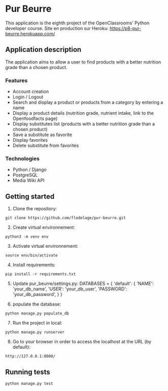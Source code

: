 # Pur Beurre
This application is the eighth project of the OpenClassrooms' Python developer course.
Site en production sur Heroku: https://p8-pur-beurre.herokuapp.com/

## Application description
The application aims to allow a user to find products with a better nutrition grade than a chosen product.

### Features
* Account creation
* Login / Logout
* Search and display a product or products from a category by entering a name
* Display a product details (nutrition grade, nutrient intake, link to the Openfoodfacts page)
* Display substitutes list (products with a better nutrition grade than a chosen product)
* Save a substitute as favorite
* Display favorites
* Delete substitute from favorites

### Technologies
* Python / Django
* PostgreSQL
* Media Wiki API

## Getting started
1. Clone the repository:
```
git clone https://github.com/flodelage/pur-beurre.git
```

2. Create virtual environnement:
```
python3 -m venv env
```

3. Activate virtual environnement:
```
source env/bin/activate
```

4. Install requirements:
```
pip install -r requirements.txt
```

5. Update pur_beurre/settings.py:
DATABASES = {
    'default': {
        'NAME': 'your_db_name',
        'USER': 'your_db_user',
        'PASSWORD': 'your_db_password',
    }
}

6. populate the database:
```
python manage.py populate_db
```

7. Run the project in local:
```
python manage.py runserver
```

8. Go to your browser in order to access the localhost at the URL (by default):
```
http://127.0.0.1:8000/
```

## Running tests
```
python manage.py test
```
